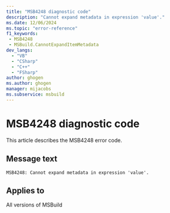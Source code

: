 ```yaml
---
title: "MSB4248 diagnostic code"
description: "Cannot expand metadata in expression 'value'."
ms.date: 12/06/2024
ms.topic: "error-reference"
f1_keywords:
 - MSB4248
 - MSBuild.CannotExpandItemMetadata
dev_langs:
  - "VB"
  - "CSharp"
  - "C++"
  - "FSharp"
author: ghogen
ms.author: ghogen
manager: mijacobs
ms.subservice: msbuild
---
```


# MSB4248 diagnostic code

<!-- :::ErrorDefinitionDescription::: -->
<!-- :::editable-content name="introDescription"::: -->
This article describes the MSB4248 error code.
<!-- :::editable-content-end::: -->

## Message text

```output
MSB4248: Cannot expand metadata in expression 'value'.
```

<!-- :::editable-content name="postOutputDescription"::: -->
<!--
{StrBegin="MSB4248: "}UE: This message is shown when metadata cannot be expanded in an expression for some reason e.g. trying to apply
    %(RootDir) to an item-spec that's not a valid path would result in this error.
    LOCALIZATION: "{1}" is a localized message explaining the problem.
-->
<!-- :::editable-content-end::: -->
<!-- :::ErrorDefinitionDescription-end::: -->

## Applies to

All versions of MSBuild
